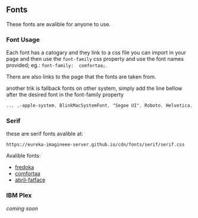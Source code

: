 ## Fonts
These fonts are avalible for anyone to use.
### Font Usage
Each font has a catogary and they link to a css file you can import in your page and then use the ```font-family``` css property and use the font names provided; eg.: ```font-family:  comfortaa;```.

There are also links to the page that the fonts are taken from.

another trik is fallback fonts on other system, simply add the line bellow after the desired font in the font-family property
```css
... ,-apple-system, BlinkMacSystemFont, "Segoe UI", Roboto, Helvetica, Arial, sans-serif, "Apple Color Emoji", "Segoe UI Emoji", "Segoe UI Symbol";
```
### Serif
these are serif fonts avalible at:
```
https://eureka-imagineee-server.github.io/cdn/fonts/serif/serif.css
```
Avalible fonts:
- [fredoka](https://fonts.google.com/specimen/Fredoka+One?category=Display#standard-styles)
- [comfortaa](https://fonts.google.com/specimen/Comfortaa?category=Display#standard-styles)
- [abril-fatface](https://fonts.google.com/specimen/Abril+Fatface?category=Display)
### IBM Plex
*coming soon*
